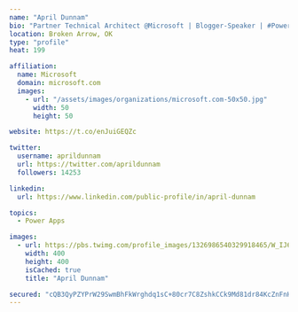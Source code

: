 ```yaml
---
name: "April Dunnam"
bio: "Partner Technical Architect @Microsoft | Blogger-Speaker | #PowerApps, #PowerAutomate, #Office365, #SharePoint | #WIT | #Karaoke Queen"
location: Broken Arrow, OK
type: "profile"
heat: 199

affiliation:
  name: Microsoft
  domain: microsoft.com
  images:
    - url: "/assets/images/organizations/microsoft.com-50x50.jpg"
      width: 50
      height: 50

website: https://t.co/enJuiGEQZc

twitter:
  username: aprildunnam
  url: https://twitter.com/aprildunnam
  followers: 14253

linkedin:
  url: https://www.linkedin.com/public-profile/in/april-dunnam

topics:
  - Power Apps

images:
  - url: https://pbs.twimg.com/profile_images/1326986540329918465/W_IJ6Ih2_400x400.jpg
    width: 400
    height: 400
    isCached: true
    title: "April Dunnam"

secured: "cQB3QyPZYPrW29SwmBhFkWrghdq1sC+80cr7C8ZshkCCk9Md81dr84KcZnFnHnRDKsi1LsTY33byOB/NMIsgaV/RBWIl5hn0PykhawwreCMnZrA/fgsnHBiZFKO4ZbqP4NraI9xr+KWUlIkYG0Os0B0qkvcNYhLgQF7zs3p8Fg2YAbp8kd0YOPzzGUtmE03Vs0WBFQ0Q/Ml3qxrTcbKTYzcnrV5DiJhTM/4CuK2PrE7RqfTZC2TrCOh3AlN6R0APIW8atornNO+A871ZD/RuSkoSg5l7bs9B2GgePywEz8Piht77iNhgKwMVj1HU58lAFN1GleXzD2jom9GAsjg+k3Iigo4R68JjJGQZuK7GRdTGBUrXeL/AymTrt/uPR6aXroGzvyVpiecX5Ub7q39dVS/8q6JBvkaCDUGbcaZz7dw=;fqgzxWH/Gh13jePo8VNkKw=="
---
```


